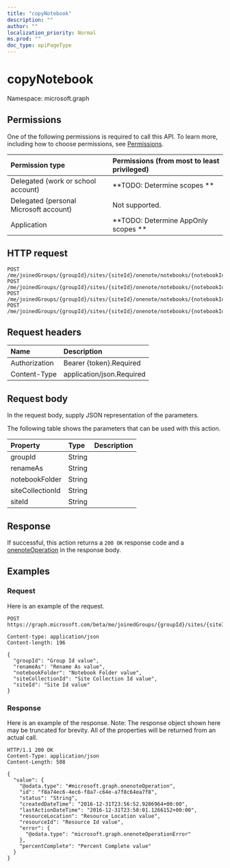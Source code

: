 ```yaml
---
title: "copyNotebook"
description: ""
author: ""
localization_priority: Normal
ms.prod: ""
doc_type: apiPageType
---
```


# copyNotebook

Namespace: microsoft.graph



## Permissions
One of the following permissions is required to call this API. To learn more, including how to choose permissions, see [Permissions](/concepts/permissions-reference.md).

|Permission type|Permissions (from most to least privileged)|
|:---|:---|
|Delegated (work or school account)|**TODO: Determine scopes **|
|Delegated (personal Microsoft account)|Not supported.|
|Application|**TODO: Determine AppOnly scopes **|

## HTTP request
<!-- {
  "blockType": "ignored"
}
-->
``` http
POST /me/joinedGroups/{groupId}/sites/{siteId}/onenote/notebooks/{notebookId}/copyNotebook
POST /me/joinedGroups/{groupId}/sites/{siteId}/onenote/notebooks/{notebookId}/sections/{onenoteSectionId}/parentNotebook/copyNotebook
POST /me/joinedGroups/{groupId}/sites/{siteId}/onenote/notebooks/{notebookId}/sections/{onenoteSectionId}/parentSectionGroup/parentNotebook/copyNotebook
POST /me/joinedGroups/{groupId}/sites/{siteId}/onenote/notebooks/{notebookId}/sections/{onenoteSectionId}/pages/{onenotePageId}/parentNotebook/copyNotebook
```

## Request headers
|Name|Description|
|:---|:---|
|Authorization|Bearer {token}.Required|
|Content-Type|application/json.Required|

## Request body
In the request body, supply JSON representation of the parameters.

The following table shows the parameters that can be used with this action.

|Property|Type|Description|
|:---|:---|:---|
|groupId|String||
|renameAs|String||
|notebookFolder|String||
|siteCollectionId|String||
|siteId|String||



## Response
If successful, this action returns a `200 OK` response code and a [onenoteOperation](../resources/onenoteoperation.md) in the response body.

## Examples

### Request
Here is an example of the request.
<!-- {
  "blockType": "request",
  "name": "notebook_copynotebook"
}
-->
``` http
POST https://graph.microsoft.com/beta/me/joinedGroups/{groupId}/sites/{siteId}/onenote/notebooks/{notebookId}/copyNotebook

Content-type: application/json
Content-length: 196

{
  "groupId": "Group Id value",
  "renameAs": "Rename As value",
  "notebookFolder": "Notebook Folder value",
  "siteCollectionId": "Site Collection Id value",
  "siteId": "Site Id value"
}
```

### Response
Here is an example of the response. Note: The response object shown here may be truncated for brevity. All of the properties will be returned from an actual call.
<!-- {
  "blockType": "response",
  "truncated": true,
  "@odata.type": "microsoft.graph.onenoteoperation"
}
-->
``` http
HTTP/1.1 200 OK
Content-Type: application/json
Content-Length: 508

{
  "value": {
    "@odata.type": "#microsoft.graph.onenoteOperation",
    "id": "f8a74ec6-4ec6-f8a7-c64e-a7f8c64ea7f8",
    "status": "String",
    "createdDateTime": "2016-12-31T23:56:52.9286964+00:00",
    "lastActionDateTime": "2016-12-31T23:58:01.1266152+00:00",
    "resourceLocation": "Resource Location value",
    "resourceId": "Resource Id value",
    "error": {
      "@odata.type": "microsoft.graph.onenoteOperationError"
    },
    "percentComplete": "Percent Complete value"
  }
}
```

